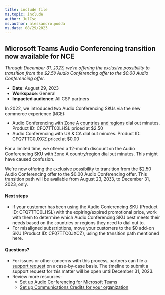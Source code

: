```yaml
---
title: include file
ms.topic: include
author: JulCsc
ms.author: alessandro.podda
ms.date: 08/29/2023
---
```


## Microsoft Teams Audio Conferencing transition now available for NCE

*Through December 31, 2023, we're offering the exclusive possibility to transition from the $2.50 Audio Conferencing offer to the $0.00 Audio Conferencing offer.*

- **Date**: August 29, 2023
- **Workspace**: General
- **Impacted audience**: All CSP partners

In 2022, we introduced two Audio Conferencing SKUs via the new commerce experience (NCE):

- Audio Conferencing with [Zone A countries and regions](/microsoftteams/audio-conferencing-zones#zone-a-countries-and-regions) dial out minutes. Product ID: CFQ7TTC0LHSL priced at $2.50
- Audio Conferencing with US & CA dial out minutes. Product ID: CFQ7TTC0JXCZ priced at $0.00

For a limited time, we offered a 12-month discount on the Audio Conferencing SKU with Zone A country/region dial out minutes. This might have caused confusion.

We're now offering the exclusive possibility to transition from the $2.50 Audio Conferencing offer to the $0.00 Audio Conferencing offer. This transition path will be available from August 23, 2023, to December 31, 2023, only.

#### Next steps

- If your customer has been using the Audio Conferencing SKU (Product ID: CFQ7TTC0LHSL) with the expiring/expired promotional price, work with them to determine which Audio Conferencing SKU best meets their needs based on the countries or regions they need to dial out to.
- For misaligned subscriptions, move your customers to the $0 add-on SKU (Product ID: CFQ7TTC0JXCZ), using the transition path mentioned here.

#### Questions?

- For issues or other concerns with this process, partners can file a [support request](https://partner.microsoft.com/support/?stage=1) on a case-by-case basis. The timeline to submit a support request for this matter will be open until December 31, 2023.
- Review more resources:
  - [Set up Audio Conferencing for Microsoft Teams](/microsoftteams/set-up-audio-conferencing-in-teams)
  - [Set up Communications Credits for your organization](/microsoftteams/set-up-communications-credits-for-your-organization)
